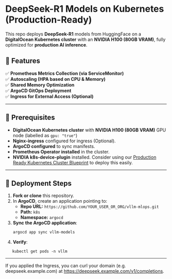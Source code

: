 # DeepSeek-R1 Models on Kubernetes (Production-Ready)

This repo deploys **DeepSeek-R1** models from HuggingFace on a **DigitalOcean Kubernetes cluster** with an **NVIDIA H100 (80GB VRAM)**, fully optimized for **production AI inference**.

## 🚀 **Features**
✅ **Prometheus Metrics Collection (via ServiceMonitor)**  
✅ **Autoscaling (HPA based on CPU & Memory)**  
✅ **Shared Memory Optimization**  
✅ **ArgoCD GitOps Deployment**  
✅ **Ingress for External Access (Optional)**  

---

## 📌 **Prerequisites**
- **DigitalOcean Kubernetes cluster** with **NVIDIA H100 (80GB VRAM)** GPU node (labelled as `gpu: "true"`) 
- **Nginx-ingress** configured for ingress (Optional).
- **ArgoCD configured** to sync manifests.
- **Prometheus Operator installed** in the cluster.
- **NVIDIA k8s-device-plugin** installed.
Consider using our [Production Ready Kubernetes Cluster Blueprint](https://github.com/hadii-tech/cloud-infra) to deploy this easily.
---

## 🚀 **Deployment Steps**
1. **Fork or clone** this repository.
2. In **ArgoCD**, create an application pointing to:
   - **Repo URL:** `https://github.com/YOUR_USER_OR_ORG/vllm-mlops.git`
   - **Path:** `k8s`
   - **Namespace:** `argocd`
3. **Sync the ArgoCD application**:
   ```bash
   argocd app sync vllm-models
   ```
4. **Verify**:
```
   kubectl get pods -n vllm
```
---

If you applied the Ingress, you can curl your domain (e.g. deepseek.example.com) at https://deepseek.example.com/v1/completions.
